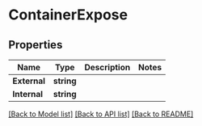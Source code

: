 # ContainerExpose

## Properties
Name | Type | Description | Notes
------------ | ------------- | ------------- | -------------
**External** | **string** |  | 
**Internal** | **string** |  | 

[[Back to Model list]](../README.md#documentation-for-models) [[Back to API list]](../README.md#documentation-for-api-endpoints) [[Back to README]](../README.md)


